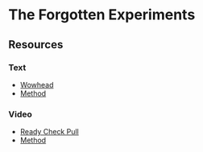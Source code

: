 # The Forgotten Experiments

## Resources

### Text

* [Wowhead](https://www.wowhead.com/guide/raids/aberrus-the-shadowed-crucible/forgotten-experiments-strategy)
* [Method](https://www.method.gg/guides/aberrus-the-shadowed-crucible/the-forgotten-experiments-heroic)

### Video

* [Ready Check Pull](https://www.youtube.com/watch?v=Ppl6KgTfmiI)
* [Method](https://www.youtube.com/watch?v=LcvXlGXvkdw)

